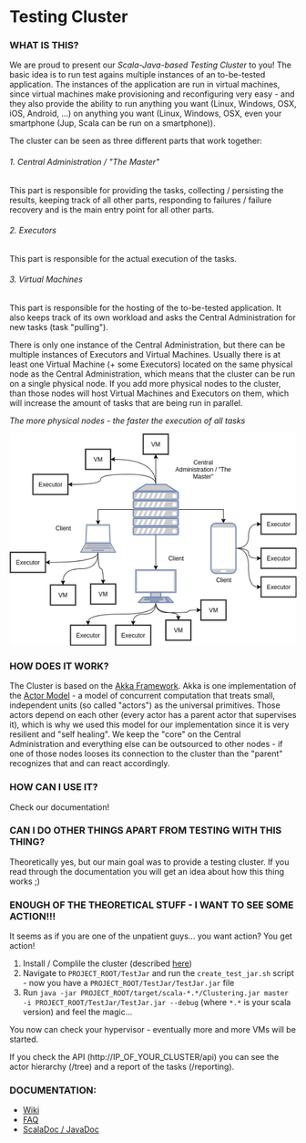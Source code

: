 # Testing Cluster
### WHAT IS THIS?
We are proud to present our *Scala-Java-based Testing Cluster* to you!
The basic idea is to run test agains multiple instances of an to-be-tested application.
The instances of the application are run in virtual machines, since virtual machines make provisioning and reconfiguring very easy - and they also provide the ability to run anything you want (Linux, Windows, OSX, iOS, Android, ...) on anything you want (Linux, Windows, OSX, even your smartphone (Jup, Scala can be run on a smartphone)).

The cluster can be seen as three different parts that work together:

###### 1. Central Administration / "The Master"
This part is responsible for providing the tasks, collecting / persisting the results, keeping track of all other parts, responding to failures / failure recovery and is the main entry point for all other parts.

###### 2. Executors
This part is responsible for the actual execution of the tasks.

###### 3. Virtual Machines
This part is responsible for the hosting of the to-be-tested application. It also keeps track of its own workload and asks the Central Administration for new tasks (task "pulling").

There is only one instance of the Central Administration, but there can be multiple instances of Executors and Virtual Machines.
Usually there is at least one Virtual Machine (+ some Executors) located on the same physical node as the Central Administration, which means that the cluster can be run on a single physical node.
If you add more physical nodes to the cluster, than those nodes will host Virtual Machines and Executors on them, which will increase the amount of tasks that are being run in parallel.

*The more physical nodes - the faster the execution of all tasks*

![](diagrams/Master_Client.png)

### HOW DOES IT WORK?
The Cluster is based on the [Akka Framework](http://akka.io). Akka is one implementation of the [Actor Model](https://en.wikipedia.org/wiki/Actor_model) - a model of concurrent computation that treats small, independent units (so called "actors") as the universal primitives. Those actors depend on each other (every actor has a parent actor that supervises it), which is why we used this model for our implementation since it is very resilient and "self healing". We keep the "core" on the Central Administration and everything else can be outsourced to other nodes - if one of those nodes looses its connection to the cluster than the "parent" recognizes that and can react accordingly.

### HOW CAN I USE IT?
Check our documentation!

### CAN I DO OTHER THINGS APART FROM TESTING WITH THIS THING?
Theoretically yes, but our main goal was to provide a testing cluster. If you read through the documentation you will get an idea about how this thing works ;)

### ENOUGH OF THE THEORETICAL STUFF - I WANT TO SEE SOME ACTION!!!
It seems as if you are one of the unpatient guys... you want action? You get action!

1. Install / Complile the cluster (described [here](/../wikis/basics/1-prerequisites-and-installation))
2. Navigate to ```PROJECT_ROOT/TestJar``` and run the ```create_test_jar.sh``` script - now you have a ```PROJECT_ROOT/TestJar/TestJar.jar``` file
3. Run ```java -jar PROJECT_ROOT/target/scala-*.*/Clustering.jar master -i PROJECT_ROOT/TestJar/TestJar.jar --debug``` (where ```*.*``` is your scala version) and feel the magic...

You now can check your hypervisor - eventually more and more VMs will be started.

If you check the API (http://IP_OF_YOUR_CLUSTER/api) you can see the actor hierarchy (/tree) and a report of the tasks (/reporting).


### DOCUMENTATION:
* [Wiki](/../wikis/pages)
* [FAQ](/../wikis/faq)
* [ScalaDoc / JavaDoc](/../wikis/dev/how-to-generate-documentation)
